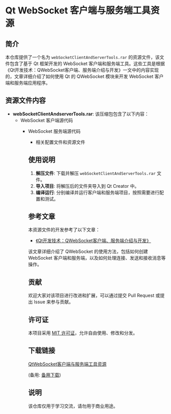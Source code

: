 # Qt WebSocket 客户端与服务端工具资源

## 简介

本仓库提供了一个名为 `webSocketClientAndServerTools.rar` 的资源文件，该文件包含了基于 Qt 框架开发的 WebSocket 客户端和服务端工具。这些工具是根据《Qt开发技术：QWebSocket客户端、服务端介绍与开发》一文中的内容实现的，文章详细介绍了如何使用 Qt 的 QWebSocket 模块来开发 WebSocket 客户端和服务端应用程序。

## 资源文件内容

- **webSocketClientAndserverTools.rar**: 该压缩包包含了以下内容：
  - WebSocket 客户端源代码
    - WebSocket 服务端源代码
      - 相关配置文件和资源文件

      ## 使用说明

      1. **解压文件**: 下载并解压 `webSocketClientAndServerTools.rar` 文件。
      2. **导入项目**: 将解压后的文件夹导入到 Qt Creator 中。
      3. **编译运行**: 分别编译并运行客户端和服务端项目，按照需要进行配置和测试。

      ## 参考文章

      本资源文件的开发参考了以下文章：

      - [《Qt开发技术：QWebSocket客户端、服务端介绍与开发》](https://blog.csdn.net/qq21497936/article/details/102478062)

      该文章详细介绍了 QWebSocket 的使用方法，包括如何创建 WebSocket 客户端和服务端，以及如何处理连接、发送和接收消息等操作。

      ## 贡献

      欢迎大家对该项目进行改进和扩展，可以通过提交 Pull Request 或提出 Issue 来参与贡献。

      ## 许可证

      本项目采用 [MIT 许可证](LICENSE)，允许自由使用、修改和分发。

      ## 下载链接
      [QtWebSocket客户端与服务端工具资源](https://pan.quark.cn/s/7bf44a4a59c2) 

      (备用: [备用下载](https://pan.baidu.com/s/1u8QwqZi5d_v5mKW82qSe8g?pwd=0c3q))

      ## 说明

      该仓库仅用于学习交流，请勿用于商业用途。
